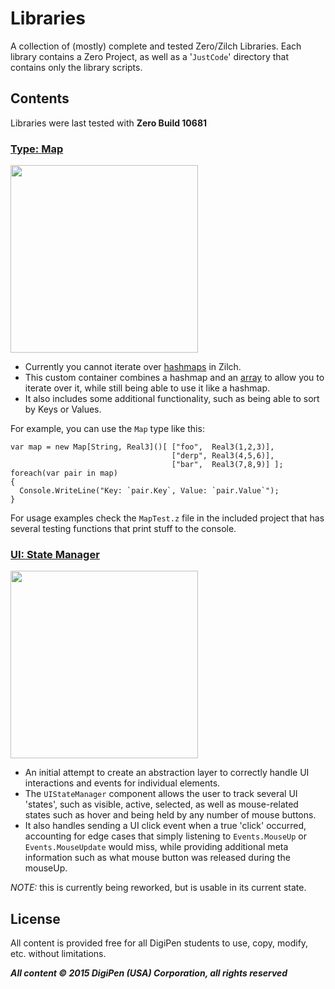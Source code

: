 # Libraries

A collection of (mostly) complete and tested Zero/Zilch Libraries. Each library contains a Zero Project, as well as a '`JustCode`' directory that contains only the library scripts.

## Contents

Libraries were last tested with **Zero Build 10681**

### <a href=https://github.com/JohannesMP/Zilch-Snippets-and-Libraries/tree/master/Libraries/TYPE_Map>Type: Map</a>

<img width=300 src=http://i.imgur.com/7L9Vy8E.png/>

- Currently you cannot iterate over <a href=http://zero.digipen.edu/Zilch/ZilchTypes/HashMap.html>hashmaps</a> in Zilch.
- This custom container combines a hashmap and an <a href=http://zero.digipen.edu/Zilch/ZilchTypes/Array.html>array</a> to allow you to iterate over it, while still being able to use it like a hashmap.
- It also includes some additional functionality, such as being able to sort by Keys or Values.

For example, you can use the `Map` type like this:

    var map = new Map[String, Real3]()[ ["foo",  Real3(1,2,3)],
                                        ["derp", Real3(4,5,6)],
                                        ["bar",  Real3(7,8,9)] ];
    foreach(var pair in map)
    {
      Console.WriteLine("Key: `pair.Key`, Value: `pair.Value`");
    }

For usage examples check the `MapTest.z` file in the included project that has several testing functions that print stuff to the console.


### <a href=https://github.com/JohannesMP/Zilch-Snippets-and-Libraries/tree/master/Libraries/UI_StateManager>UI: State Manager</a>

<img width=300 src=http://i.imgur.com/trA26PH.png />

- An initial attempt to create an abstraction layer to correctly handle UI interactions and events for individual elements. 
- The `UIStateManager` component allows the user to track several UI 'states', such as visible, active, selected, as well as mouse-related states such as hover and being held by any number of mouse buttons.
- It also handles sending a UI click event when a true 'click' occurred, accounting for edge cases that simply listening to `Events.MouseUp` or `Events.MouseUpdate` would miss, while providing additional meta information such as what mouse button was released during the mouseUp.

*NOTE:* this is currently being reworked, but is usable in its current state.

## License

All content is provided free for all DigiPen students to use, copy, modify, etc. without limitations.

***All content © 2015 DigiPen (USA) Corporation, all rights reserved***


